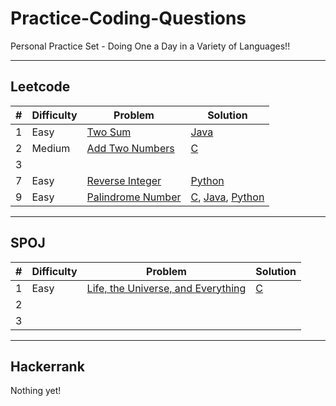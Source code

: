 # Practice-Coding-Questions
Personal Practice Set - Doing One a Day in a Variety of Languages!!

---

## Leetcode

|  #  | Difficulty | Problem                                                                            | Solution                                            |
| --- | ---------- | ---------------------------------------------------------------------------------- | --------------------------------------------------- |
| 1   | Easy       | [Two Sum](leetcode/1-Easy-Two-Sum/problem.md)                                      | [Java](leetcode/1-Two-Sum/answer.java)              |
| 2   | Medium     | [Add Two Numbers](leetcode/2-Medium-Add-Two-Numbers/problem.md)                    | [C](leetcode/2-Medium-Add-Two-Numbers/answer.c)     |
| 3   |            |                                                                                    |                                                     |
| 7   | Easy       | [Reverse Integer](leetcode/7-Easy-Reverse-Integer/problem.md)                      | [Python](leetcode/7-Easy-Reverse-Integer/answer.py) |
| 9   | Easy       | [Palindrome Number](leetcode/9-Easy-Palindrome-Number/problem.md)                  | [C](leetcode/9-Easy-Palindrome-Number/answer.c), [Java](leetcode/9-Easy-Palindrome-Number/answer.java), [Python](leetcode/9-Easy-Palindrome-Number/answer.py) |


---

## SPOJ

|  #  | Difficulty | Problem                                                                            | Solution                                            |
| --- | ---------- | ---------------------------------------------------------------------------------- | --------------------------------------------------- |
| 1   | Easy       | [Life, the Universe, and Everything](SPOJ/1-Life-Universe-Everything/problem.md)   | [C](SPOJ/1-Life-Universe-Everything/answer.c)       |
| 2   |            |                                                                                    |                                                     |
| 3   |            |                                                                                    |                                                     |

---

## Hackerrank
Nothing yet!
